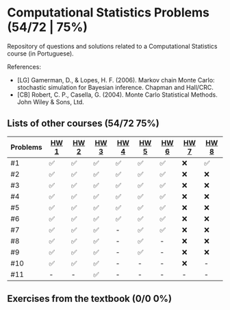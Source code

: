 # Computational Statistics Problems (54/72 | 75%)

Repository of questions and solutions related to a Computational Statistics course (in Portuguese).

References:

- [LG] Gamerman, D., & Lopes, H. F. (2006). Markov chain Monte Carlo: stochastic simulation for Bayesian inference. Chapman and Hall/CRC.
- [CB] Robert, C. P., Casella, G. (2004). Monte Carlo Statistical Methods. John Wiley & Sons, Ltd.

## Lists of other courses (54/72 75%)
Problems | [HW 1](https://www.stats.ox.ac.uk/~rebeschi/teaching/AdvSim/18/exercises/sheet1.pdf) | [HW 2](https://www.stats.ox.ac.uk/~rebeschi/teaching/AdvSim/18/exercises/sheet1.pdf) | [HW 3](https://www.stats.ox.ac.uk/~rebeschi/teaching/AdvSim/18/exercises/sheet2.pdf) | [HW 4](https://www.stats.ox.ac.uk/~rebeschi/teaching/AdvSim/18/exercises/sheet2.pdf) | [HW 5](https://www.stats.ox.ac.uk/~rebeschi/teaching/AdvSim/18/exercises/sheet3.pdf) | [HW 6](https://www.stats.ox.ac.uk/~rebeschi/teaching/AdvSim/18/exercises/sheet3.pdf) | [HW 7](https://www.stats.ox.ac.uk/~rebeschi/teaching/AdvSim/18/exercises/sheet4.pdf) | [HW 8](https://github.com/wellington36/computational-statistics-course-problems/tree/main/HW/HW%208)
----|----|----|----|----|----|----|----|----
#1  | ✅ | ✅ | ✅ | ✅ | ✅ | ✅ | ❌ | ✅ 
#2  | ✅ | ✅ | ✅ | ✅ | ✅ | ✅ | ❌ | ❌ 
#3  | ✅ | ✅ | ✅ | ✅ | ✅ | ✅ | ❌ | ❌ 
#4  | ✅ | ✅ | ✅ | ✅ | ✅ | ✅ | ❌ | ❌ 
#5  | ✅ | ✅ | ✅ | ✅ | ✅ | ✅ | ❌ | ❌ 
#6  | ✅ | ✅ | ✅ | ✅ | ✅ | ✅ | ❌ | ❌ 
#7  | ✅ | ✅ | ✅ | -  | ✅ | ✅ | ❌ | ❌ 
#8  | ✅ | ✅ | ✅ | -  | ✅ | -  | ❌ | ❌ 
#9  | ✅ | ✅ | ✅ | -  | ✅ | -  | ❌ | ❌ 
#10 | ✅ | ✅ | ✅ | -  | -  | -  | ❌ | -  
#11 | -  | -  | ✅ | -  | -  | -  | -  | -  

## Exercises from the textbook (0/0 0%)
